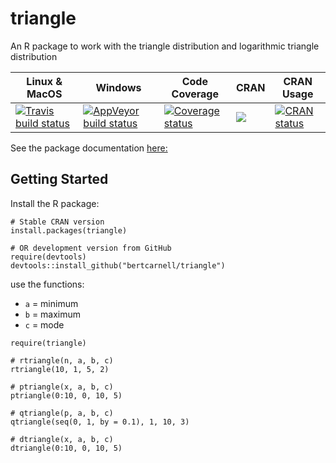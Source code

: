 # triangle
An R package to work with the triangle distribution and logarithmic triangle distribution

|Linux & MacOS|Windows|Code Coverage|CRAN|CRAN Usage|
|---|---|---|---|---|
|[![Travis build status](https://travis-ci.org/bertcarnell/triangle.svg?branch=master)](https://travis-ci.org/bertcarnell/triangle)|[![AppVeyor build status](https://ci.appveyor.com/api/projects/status/github/bertcarnell/triangle?branch=master&svg=true)](https://ci.appveyor.com/project/bertcarnell/triangle)|[![Coverage status](https://codecov.io/gh/bertcarnell/triangle/branch/master/graph/badge.svg)](https://codecov.io/github/bertcarnell/triangle?branch=master)|[![](https://cranlogs.r-pkg.org/badges/triangle)](https://cran.r-project.org/package=triangle)|[![CRAN status](https://www.r-pkg.org/badges/version/triangle)](https://cran.r-project.org/package=triangle)|

See the package documentation [here:](https://bertcarnell.github.io/triangle/)

## Getting Started

Install the R package:

```
# Stable CRAN version
install.packages(triangle)

# OR development version from GitHub
require(devtools)
devtools::install_github("bertcarnell/triangle")
```

use the functions:

- `a` = minimum
- `b` = maximum
- `c` = mode

```
require(triangle)

# rtriangle(n, a, b, c)
rtriangle(10, 1, 5, 2)

# ptriangle(x, a, b, c)
ptriangle(0:10, 0, 10, 5)

# qtriangle(p, a, b, c)
qtriangle(seq(0, 1, by = 0.1), 1, 10, 3)

# dtriangle(x, a, b, c)
dtriangle(0:10, 0, 10, 5)

```
